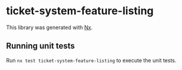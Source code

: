 # ticket-system-feature-listing

This library was generated with [Nx](https://nx.dev).

## Running unit tests

Run `nx test ticket-system-feature-listing` to execute the unit tests.
